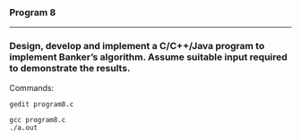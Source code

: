 <div>
<h3>Program 8</h3>
</div>

---

### Design, develop and implement a C/C++/Java program to implement Banker’s algorithm. Assume suitable input required to demonstrate the results.

Commands:
```
gedit program8.c
```
```
gcc program8.c
./a.out
```